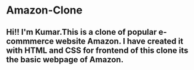 # Amazon-Clone
## Hi!! I'm Kumar.This is a clone of popular e-commmerce website Amazon. I have created it with HTML and CSS for frontend of this clone its the basic webpage of Amazon.
